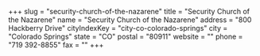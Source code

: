 +++
slug = "security-church-of-the-nazarene"
title = "Security Church of the Nazarene"
name = "Security Church of the Nazarene"
address = "800 Hackberry Drive"
cityIndexKey = "city-co-colorado-springs"
city = "Colorado Springs"
state = "CO"
postal = "80911"
website = ""
phone = "719 392-8855"
fax = ""
+++
